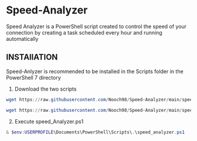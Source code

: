 # Speed-Analyzer
Speed ​​Analyzer is a PowerShell script created to control the speed of your connection by creating a task scheduled every hour and running automatically

## INSTAllATION
Speed-Anlyzer is recommended to be installed in the Scripts folder in the PowerShell 7 directory

1. Download the two scripts

```PowerShell
wget https://raw.githubusercontent.com/Nooch98/Speed-Analyzer/main/speed_analyzer.ps1?token=GHSAT0AAAAAACQ3TKLEOPKM6V53NN5LNP5OZSKG3DA
```

```PowerShell
wget https://raw.githubusercontent.com/Nooch98/Speed-Analyzer/main/speed_analyzer_uninstall.ps1?token=GHSAT0AAAAAACQ3TKLEI6RKBX6WIV3RDYJ6ZSKG5DA
```

2. Execute speed_Analyzer.ps1

```PowerShell
& $env:USERPROFILE\Documents\PowerShell\Scripts\.\speed_analyzer.ps1
```
